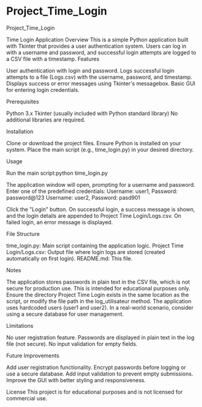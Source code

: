 # Project_Time_Login
Project_Time_Login


Time Login Application
Overview
This is a simple Python application built with Tkinter that provides a user authentication system. Users can log in with a username and password, and successful login attempts are logged to a CSV file with a timestamp.
Features

User authentication with login and password.
Logs successful login attempts to a file (Logs.csv) with the username, password, and timestamp.
Displays success or error messages using Tkinter's messagebox.
Basic GUI for entering login credentials.

Prerequisites

Python 3.x
Tkinter (usually included with Python standard library)
No additional libraries are required.

Installation

Clone or download the project files.
Ensure Python is installed on your system.
Place the main script (e.g., time_login.py) in your desired directory.

Usage

Run the main script:python time_login.py


The application window will open, prompting for a username and password.
Enter one of the predefined credentials:
Username: user1, Password: password@123
Username: user2, Password: pasd901


Click the "Login" button.
On successful login, a success message is shown, and the login details are appended to Project Time Login/Logs.csv.
On failed login, an error message is displayed.

File Structure

time_login.py: Main script containing the application logic.
Project Time Login/Logs.csv: Output file where login logs are stored (created automatically on first login).
README.md: This file.

Notes

The application stores passwords in plain text in the CSV file, which is not secure for production use. This is intended for educational purposes only.
Ensure the directory Project Time Login exists in the same location as the script, or modify the file path in the log_utilisateur method.
The application uses hardcoded users (user1 and user2). In a real-world scenario, consider using a secure database for user management.

Limitations

No user registration feature.
Passwords are displayed in plain text in the log file (not secure).
No input validation for empty fields.

Future Improvements

Add user registration functionality.
Encrypt passwords before logging or use a secure database.
Add input validation to prevent empty submissions.
Improve the GUI with better styling and responsiveness.

License
This project is for educational purposes and is not licensed for commercial use.
